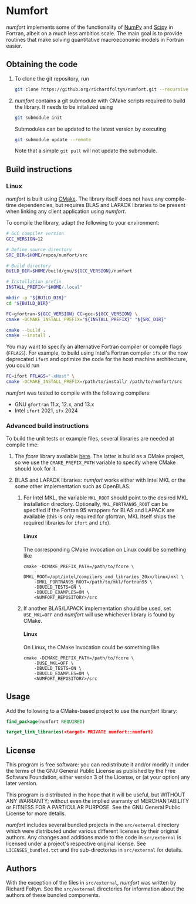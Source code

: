 # Numfort #

_numfort_ implements some of the functionality of 
[NumPy](https://numpy.org/) and [Scipy](https://scipy.org/) in
Fortran, albeit on a much less ambitios scale. The main goal
is to provide routines that make solving quantitative macroeconomic
models in Fortran easier.

## Obtaining the code ##

1. To clone the git repository, run 
    
    ```bash
    git clone https://github.org/richardfoltyn/numfort.git --recursive
    ```
        
1.  _numfort_ contains a git submodule with CMake scripts required to build the 
    library. It needs to be initalized using
    ```bash
    git submodule init
    ```
    Submodules can be updated to the latest version by executing
    ```bash
    git submodule update --remote
    ```        
    Note that a simple `git pull` will not update the submodule.
        
## Build instructions ##

### Linux ###

_numfort_ is built using [CMake](https://cmake.org/).
The library itself does not have any compile-time dependencies, but 
requires BLAS and LAPACK libraries to be present when linking
any client application using _numfort_.

To compile the library, adapt the following to your environment:

```bash
# GCC compiler version
GCC_VERSION=12

# Define source directory
SRC_DIR=$HOME/repos/numfort/src

# Build directory
BUILD_DIR=$HOME/build/gnu/${GCC_VERSION}/numfort

# Installation prefix
INSTALL_PREFIX="$HOME/.local"

mkdir -p "${BUILD_DIR}"
cd "${BUILD_DIR}"

FC=gfortran-${GCC_VERSION} CC=gcc-${GCC_VERSION} \
cmake -DCMAKE_INSTALL_PREFIX="${INSTALL_PREFIX}" "${SRC_DIR}"
```

```bash
cmake --build .
cmake --install .
```

You may want to specify an alternative Fortran compiler or compile flags (`FFLAGS`).
For example, to build using Intel's Fortran compiler `ifx` or the now
deprecated `ifort` and optimize the
code for the host machine architecture, you could run
```bash
FC=ifort FFLAGS="-xHost" \
cmake -DCMAKE_INSTALL_PREFIX=/path/to/install/ /path/to/numfort/src
```
_numfort_ was tested to compile with the following compilers:

-   GNU `gfortran` 11.x, 12.x, and 13.x
-   Intel `ifort` 2021, `ifx` 2024


### Advanced build instructions ###

To build the unit tests or example files, several libraries are needed at 
compile time:
1.  The _fcore_ library available [here](https://github.com/richardfoltyn/fortran-corelib).
    The latter is build as a CMake project, so we use the 
    `CMAKE_PREFIX_PATH` variable to specify where CMake should look for it.

1.  BLAS and LAPACK libraries: _numfort_ works either with Intel MKL
    or the some other implementation such as OpenBLAS.
    1.  For Intel MKL, the variable `MKL_ROOT` should point to the 
        desired MKL installation directory.
        Optionally, `MKL_FORTRAN95_ROOT` can be specified if the Fortran 95
        wrappers for BLAS and LAPACK are available (this is only required
        for gfortran, MKL itself ships the required libraries for `ifort` and `ifx`).
        
        #### Linux ####
        
        The corresponding CMake invocation on Linux could be something like
        
            cmake -DCMAKE_PREFIX_PATH=/path/to/fcore \
                -DMKL_ROOT=/opt/intel/compilers_and_libraries_20xx/linux/mkl \
                -DMKL_FORTRAN95_ROOT=/path/to/mkl/fortran95 \
                -DBUILD_TESTS=ON \
                -DBUILD_EXAMPLES=ON \
                <NUMFORT_REPOSITORY>/src
                
    2.  If another BLAS/LAPACK implementation should be used, set
        `USE_MKL=OFF` and _numfort_ will use whichever library is found 
         by CMake.
         
         #### Linux ####
         
         On Linux, the CMake invocation could be something like
         
            cmake -DCMAKE_PREFIX_PATH=/path/to/fcore \
                -DUSE_MKL=OFF \
                -DBUILD_TESTS=ON \
                -DBUILD_EXAMPLES=ON \
                <NUMFORT_REPOSITORY>/src


## Usage

Add the following to a CMake-based project to use the _numfort_ library:

```CMake
find_package(numfort REQUIRED)

target_link_libraries(<target> PRIVATE numfort::numfort)
```

## License

This program is free software: you can redistribute it and/or modify it under 
the terms of the GNU General Public License as published by the Free Software 
Foundation, either version 3 of the License, or (at your option) any later 
version.

This program is distributed in the hope that it will be useful, but WITHOUT ANY 
WARRANTY; without even the implied warranty of MERCHANTABILITY or FITNESS FOR A 
PARTICULAR PURPOSE. See the GNU General Public License for more details.

_numfort_ includes several bundled projects in the `src/external` directory
which were distributed under various different licenses by their original authors.
Any changes and additions made to the code in `src/external` is licensed
under a project's respective original license.
See `LICENSES_bundled.txt` and the sub-directories in `src/external` for 
details.

## Authors

With the exception of the files in `src/external`, _numfort_ was written
by Richard Foltyn. See the `src/external` directories for information
about the authors of these bundled components.